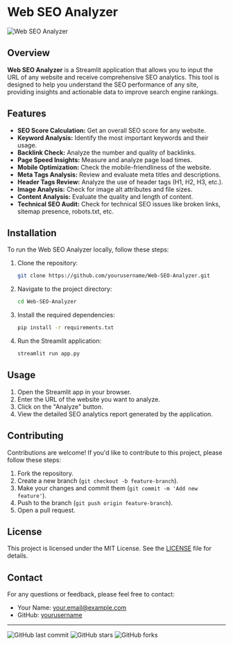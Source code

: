 # Web SEO Analyzer

![Web SEO Analyzer](path/to/your/logo.png)

## Overview

**Web SEO Analyzer** is a Streamlit application that allows you to input the URL of any website and receive comprehensive SEO analytics. This tool is designed to help you understand the SEO performance of any site, providing insights and actionable data to improve search engine rankings.

## Features

- **SEO Score Calculation:** Get an overall SEO score for any website.
- **Keyword Analysis:** Identify the most important keywords and their usage.
- **Backlink Check:** Analyze the number and quality of backlinks.
- **Page Speed Insights:** Measure and analyze page load times.
- **Mobile Optimization:** Check the mobile-friendliness of the website.
- **Meta Tags Analysis:** Review and evaluate meta titles and descriptions.
- **Header Tags Review:** Analyze the use of header tags (H1, H2, H3, etc.).
- **Image Analysis:** Check for image alt attributes and file sizes.
- **Content Analysis:** Evaluate the quality and length of content.
- **Technical SEO Audit:** Check for technical SEO issues like broken links, sitemap presence, robots.txt, etc.

## Installation

To run the Web SEO Analyzer locally, follow these steps:

1. Clone the repository:
    ```sh
    git clone https://github.com/yourusername/Web-SEO-Analyzer.git
    ```
2. Navigate to the project directory:
    ```sh
    cd Web-SEO-Analyzer
    ```
3. Install the required dependencies:
    ```sh
    pip install -r requirements.txt
    ```
4. Run the Streamlit application:
    ```sh
    streamlit run app.py
    ```

## Usage

1. Open the Streamlit app in your browser.
2. Enter the URL of the website you want to analyze.
3. Click on the "Analyze" button.
4. View the detailed SEO analytics report generated by the application.

## Contributing

Contributions are welcome! If you'd like to contribute to this project, please follow these steps:

1. Fork the repository.
2. Create a new branch (`git checkout -b feature-branch`).
3. Make your changes and commit them (`git commit -m 'Add new feature'`).
4. Push to the branch (`git push origin feature-branch`).
5. Open a pull request.

## License

This project is licensed under the MIT License. See the [LICENSE](LICENSE) file for details.

## Contact

For any questions or feedback, please feel free to contact:

- Your Name: [your.email@example.com](mailto:your.email@example.com)
- GitHub: [yourusername](https://github.com/yourusername)

---

![GitHub last commit](https://img.shields.io/github/last-commit/yourusername/Web-SEO-Analyzer)
![GitHub stars](https://img.shields.io/github/stars/yourusername/Web-SEO-Analyzer)
![GitHub forks](https://img.shields.io/github/forks/yourusername/Web-SEO-Analyzer)
